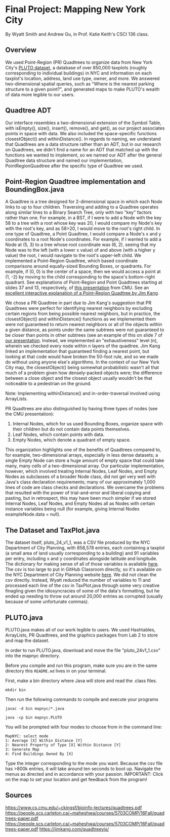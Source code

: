 # Final Project: Mapping New York City
By Wyatt Smith and Andrew Gu, in Prof. Katie Keith's CSCI 136 class.

## Overview
We used Point-Region (PR) Quadtrees to organize data from New York City's [PLUTO dataset](https://www.nyc.gov/site/planning/data-maps/open-data/dwn-pluto-mappluto.page), a database of over 850,000 taxplots (roughly corresponding to individual buildings) in NYC and information on each taxplot's location, address, land use type, owner, and more. We answered two-dimensional spatial queries, such as "Where is the nearest parking structure to a given point?", and generated maps to make PLUTO's wealth of data more legible to our users.

## Quadtree ADT
Our interface resembles a two-dimensional extension of the Symbol Table, with isEmpty(), size(), insert(), remove(), and get(), as our project associates points in space with data. We also included the space-specific functions closestObject() and withinDistance().
In regards to naming, we understand that Quadtrees are a data structure rather than an ADT, but in our research on Quadtrees, we didn't find a name for an ADT that matched up with the functions we wanted to implement, so we named our ADT after the general Quadtree data structure and named our implementation, PointRegionQuadtree after the specific type of Quadtree we used.

## Point-Region Quadtree implementation and BoundingBox.java
A Quadtree is a tree designed for 2-dimensional space in which each Node links to up to four children. Traversing and adding to a Quadtree operates along similar lines to a Binary Search Tree, only with two "key" factors rather than one. For example, in a BST, if I were to add a Node with the key 58 to a tree with a root whose key was 20, I would compare my Node's key with the root's key, and as 58>20, I would move to the root's right child. In one type of Quadtree, a Point Quadtree, I would compare a Node's x and y coordinates to a root Node's coordinates. For example, if I wanted to add a Node at (5, 3) to a tree whose root coordinate was (6, 2), seeing that my Node was to the left (with a lower x value) of and above (with a higher y value) the root, I would navigate to the root's upper-left child.
We implemented a Point-Region Quadtree, which based coordinate comparisons around equally-sized Bounding Boxes, or quadrants. For example, if (0, 0) is the center of a space, then we would access a point at (1, -2) by moving to the child corresponding to the space's bottom-right quadrant.
See explanations of Point-Region and Point Quadtrees starting at slides 37 and 13, respectively, of [this presentation](https://www.cs.cmu.edu/~ckingsf/bioinfo-lectures/quadtrees.pdf) from CMU. See an [excellent interactive explanation of a Point-Region Quadtree by Jim Kang](https://jimkang.com/quadtreevis/). 

We chose a PR Quadtree in part due to Jim Kang's suggestion that PR Quadtrees were perfect for identifying nearest neighbors by excluding certain regions from being possible nearest neighbors, but in practice, the closestObject() and withinDistance() functions as we implemented them were not guaranteed to return nearest neighbors or all of the objects within a given distance, as points under the same subtrees were not guaranteed to be closer than points in other subtrees (see an example of this on slide 7 of [our presentation](https://docs.google.com/presentation/d/1Zk5axN5m-yCPuxg8xJpuzqym7CFcBICT97DbWptIQD8/edit?usp=sharing). Instead, we implemented an "exhaustiveness" level (n), wherein we checked every node within n layers of the quadtree. Jim Kang linked an implementation that guaranteed finding a nearest point, but looking at that code would have broken the 50-foot rule, and so we made do without using anyone else's algorithms. In the context of our New York City map, the closestObject() being somewhat probabilistic wasn't all that much of a problem given how densely-packed objects were; the difference between a close object and the closest object usually wouldn't be that noticeable to a pedestrian on the ground. 

Note: Implementing withinDistance() and in-order-traversal involved using ArrayLists.

PR Quadtrees are also distinguished by having three types of nodes (see the CMU presentation): 
1. Internal Nodes, which for us used Bounding Boxes, organize space with their children but do not contain data points themselves.
2. Leaf Nodes, which contain points with data.
3. Empty Nodes, which denote a quadrant of empty space.

This organization highlights one of the benefits of Quadtrees compared to, for example, two-dimensional arrays, especially in less dense datasets; a single Empty Node can store a huge amount of empty space that could take many, many cells of a two-dimensional array. 
Our particular implementation, however, which involved treating Internal Nodes, Leaf Nodes, and Empty Nodes as subclasses of a broader Node class, did not gel very well with Java's class declaration requirements; many of our approximately 1,000 lines of code are class checks and declarations. We overcame the problems that resulted with the power of trial-and-error and liberal copying and pasting, but in retrospect, this may have been much simpler if we stored Internal Nodes, Leaf Nodes, and Empty Nodes all as Nodes with certain instance variables being null (for example, giving Internal Nodes exampleNode.data = null).

## The Dataset and TaxPlot.java
The dataset itself, pluto_24_v1_1, was a CSV file produced by the NYC Department of City Planning, with 858,578 entries, each containing a taxplot (a small area of land usually corresponding to a building) and 91 variables per entry, including x and y coordinates alongside latitude and longitude. The dictionary for making sense of all of those variables is available [here](https://s-media.nyc.gov/agencies/dcp/assets/files/pdf/data-tools/bytes/pluto_datadictionary.pdf). The csv is too large to put in GitHub Classroom directly, so it's available on the NYC Department of City Planning website [here](https://www.nyc.gov/site/planning/data-maps/open-data/dwn-pluto-mappluto.page).
We did not clean the csv directly. Instead, Wyatt reduced the number of variables to 11 and processed each line of the csv in TaxPlot.java through some very creative finagling given the idiosyncracies of some of the data's formatting, but he ended up needing to throw out around 20,000 entries as corrupted (usually because of some unfortunate commas).

## PLUTO.java
PLUTO.java makes all of our work legible to users. We used Hashtables, ArrayLists, PR Quadtrees, and the graphics packages from Lab 2 to store and map the dataset.

In order to run PLUTO.java, download and move the file "pluto_24v1_1.csv" into the mapnyc directory. 

Before you compile and run this program, make sure you are in the same directory this `README.md` lives in on your terminal.

First, make a bin directory where Java will store and read the .class files.

```
mkdir bin
```
Then run the following commands to compile and execute your programs 

```
javac -d bin mapnyc/*.java

java -cp bin mapnyc.PLUTO
```

You will be prompted with four modes to choose from in the command line:
```
MapNYC: select mode
1: Average [X] Within Distance [Y]
2: Nearest Property of Type [X] Within Distance [Y]
3: Generate Map
4: Find Buildings Owned By [X]
```
Type the integer corresponding to the mode you want. Because the csv file has >800k entries, it will take around ten seconds to boot up. Navigate the menus as directed and in accordance with your passion. IMPORTANT: Click on the map to set your location and get feedback from the program!

## Sources
https://www.cs.cmu.edu/~ckingsf/bioinfo-lectures/quadtrees.pdf
https://people.scs.carleton.ca/~maheshwa/courses/5703COMP/16Fall/quadtrees-paper.pdf
https://people.scs.carleton.ca/~maheshwa/courses/5703COMP/16Fall/quadtrees-paper.pdf
https://jimkang.com/quadtreevis/
